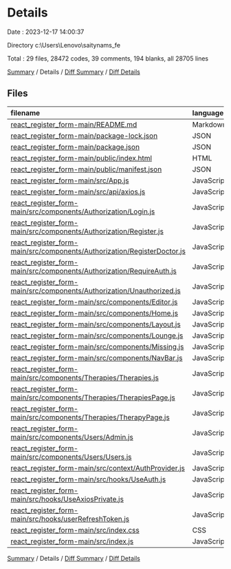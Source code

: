 # Details

Date : 2023-12-17 14:00:37

Directory c:\\Users\\Lenovo\\saitynams_fe

Total : 29 files,  28472 codes, 39 comments, 194 blanks, all 28705 lines

[Summary](results.md) / Details / [Diff Summary](diff.md) / [Diff Details](diff-details.md)

## Files
| filename | language | code | comment | blank | total |
| :--- | :--- | ---: | ---: | ---: | ---: |
| [react_register_form-main/README.md](/react_register_form-main/README.md) | Markdown | 9 | 0 | 9 | 18 |
| [react_register_form-main/package-lock.json](/react_register_form-main/package-lock.json) | JSON | 27,205 | 0 | 1 | 27,206 |
| [react_register_form-main/package.json](/react_register_form-main/package.json) | JSON | 40 | 0 | 1 | 41 |
| [react_register_form-main/public/index.html](/react_register_form-main/public/index.html) | HTML | 17 | 23 | 3 | 43 |
| [react_register_form-main/public/manifest.json](/react_register_form-main/public/manifest.json) | JSON | 25 | 0 | 1 | 26 |
| [react_register_form-main/src/App.js](/react_register_form-main/src/App.js) | JavaScript | 50 | 0 | 10 | 60 |
| [react_register_form-main/src/api/axios.js](/react_register_form-main/src/api/axios.js) | JavaScript | 10 | 0 | 2 | 12 |
| [react_register_form-main/src/components/Authorization/Login.js](/react_register_form-main/src/components/Authorization/Login.js) | JavaScript | 91 | 1 | 13 | 105 |
| [react_register_form-main/src/components/Authorization/Register.js](/react_register_form-main/src/components/Authorization/Register.js) | JavaScript | 200 | 4 | 22 | 226 |
| [react_register_form-main/src/components/Authorization/RegisterDoctor.js](/react_register_form-main/src/components/Authorization/RegisterDoctor.js) | JavaScript | 201 | 4 | 23 | 228 |
| [react_register_form-main/src/components/Authorization/RequireAuth.js](/react_register_form-main/src/components/Authorization/RequireAuth.js) | JavaScript | 15 | 0 | 4 | 19 |
| [react_register_form-main/src/components/Authorization/Unauthorized.js](/react_register_form-main/src/components/Authorization/Unauthorized.js) | JavaScript | 16 | 0 | 4 | 20 |
| [react_register_form-main/src/components/Editor.js](/react_register_form-main/src/components/Editor.js) | JavaScript | 12 | 0 | 2 | 14 |
| [react_register_form-main/src/components/Home.js](/react_register_form-main/src/components/Home.js) | JavaScript | 12 | 0 | 4 | 16 |
| [react_register_form-main/src/components/Layout.js](/react_register_form-main/src/components/Layout.js) | JavaScript | 9 | 0 | 2 | 11 |
| [react_register_form-main/src/components/Lounge.js](/react_register_form-main/src/components/Lounge.js) | JavaScript | 12 | 0 | 2 | 14 |
| [react_register_form-main/src/components/Missing.js](/react_register_form-main/src/components/Missing.js) | JavaScript | 13 | 0 | 2 | 15 |
| [react_register_form-main/src/components/NavBar.js](/react_register_form-main/src/components/NavBar.js) | JavaScript | 30 | 2 | 7 | 39 |
| [react_register_form-main/src/components/Therapies/Therapies.js](/react_register_form-main/src/components/Therapies/Therapies.js) | JavaScript | 92 | 4 | 10 | 106 |
| [react_register_form-main/src/components/Therapies/TherapiesPage.js](/react_register_form-main/src/components/Therapies/TherapiesPage.js) | JavaScript | 13 | 0 | 2 | 15 |
| [react_register_form-main/src/components/Therapies/TherapyPage.js](/react_register_form-main/src/components/Therapies/TherapyPage.js) | JavaScript | 34 | 1 | 5 | 40 |
| [react_register_form-main/src/components/Users/Admin.js](/react_register_form-main/src/components/Users/Admin.js) | JavaScript | 13 | 0 | 2 | 15 |
| [react_register_form-main/src/components/Users/Users.js](/react_register_form-main/src/components/Users/Users.js) | JavaScript | 59 | 0 | 8 | 67 |
| [react_register_form-main/src/context/AuthProvider.js](/react_register_form-main/src/context/AuthProvider.js) | JavaScript | 11 | 0 | 4 | 15 |
| [react_register_form-main/src/hooks/UseAuth.js](/react_register_form-main/src/hooks/UseAuth.js) | JavaScript | 6 | 0 | 2 | 8 |
| [react_register_form-main/src/hooks/UseAxiosPrivate.js](/react_register_form-main/src/hooks/UseAxiosPrivate.js) | JavaScript | 37 | 0 | 7 | 44 |
| [react_register_form-main/src/hooks/userRefreshToken.js](/react_register_form-main/src/hooks/userRefreshToken.js) | JavaScript | 22 | 0 | 3 | 25 |
| [react_register_form-main/src/index.css](/react_register_form-main/src/index.css) | CSS | 200 | 0 | 38 | 238 |
| [react_register_form-main/src/index.js](/react_register_form-main/src/index.js) | JavaScript | 18 | 0 | 1 | 19 |

[Summary](results.md) / Details / [Diff Summary](diff.md) / [Diff Details](diff-details.md)